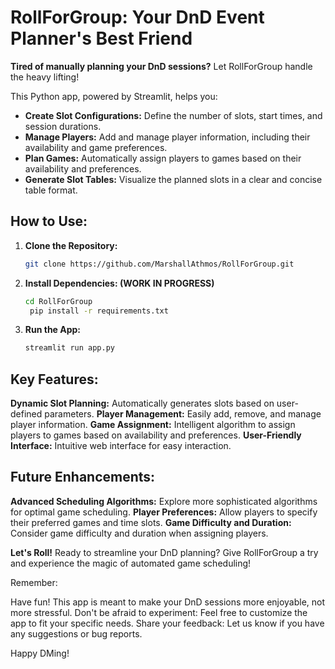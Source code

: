 # RollForGroup: Your DnD Event Planner's Best Friend

**Tired of manually planning your DnD sessions?** Let RollForGroup handle the heavy lifting!

This Python app, powered by Streamlit, helps you:

* **Create Slot Configurations:** Define the number of slots, start times, and session durations.
* **Manage Players:** Add and manage player information, including their availability and game preferences.
* **Plan Games:** Automatically assign players to games based on their availability and preferences.
* **Generate Slot Tables:** Visualize the planned slots in a clear and concise table format.

## How to Use:

1. **Clone the Repository:**
   ```bash
   git clone https://github.com/MarshallAthmos/RollForGroup.git
   ```

2. **Install Dependencies: (WORK IN PROGRESS)**
   ```bash
   cd RollForGroup
    pip install -r requirements.txt
   ```
3. **Run the App:**
   ```bash
   streamlit run app.py
   ```

## Key Features:

**Dynamic Slot Planning:** Automatically generates slots based on user-defined parameters.
**Player Management:** Easily add, remove, and manage player information.
**Game Assignment:** Intelligent algorithm to assign players to games based on availability and preferences.
**User-Friendly Interface:** Intuitive web interface for easy interaction.

## Future Enhancements:

**Advanced Scheduling Algorithms:** Explore more sophisticated algorithms for optimal game scheduling.
**Player Preferences:** Allow players to specify their preferred games and time slots.
**Game Difficulty and Duration:** Consider game difficulty and duration when assigning players.

**Let's Roll!**
Ready to streamline your DnD planning? Give RollForGroup a try and experience the magic of automated game scheduling!

Remember:

Have fun! This app is meant to make your DnD sessions more enjoyable, not more stressful.
Don't be afraid to experiment: Feel free to customize the app to fit your specific needs.
Share your feedback: Let us know if you have any suggestions or bug reports.

Happy DMing!







